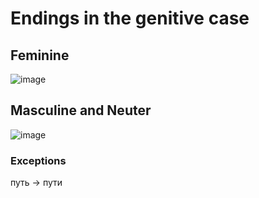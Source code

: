 # Endings in the genitive case 

## Feminine

![image](https://github.com/Blargian/ruski-b1/assets/41984034/1038771c-2133-423f-baa6-cdede8302817)

## Masculine and Neuter 

![image](https://github.com/Blargian/ruski-b1/assets/41984034/c606d892-434e-407e-88b7-cbe16d4c1f06)

### Exceptions 

путь → пути
